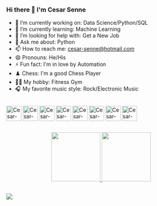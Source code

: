 ### Hi there 👋 I'm Cesar Senne

- 🔭 I’m currently working on: Data Science/Python/SQL
- 🌱 I’m currently learning: Machine Learning
- 🤔 I’m looking for help with: Get a New Job
- 💬 Ask me about: Python
- 📫 How to reach me: cesar-senne@hotmail.com
- 😄 Pronouns: He/His
- ⚡ Fun fact: I'm in love by Automation
- ♟️ Chess: I'm a good Chess Player
- 🏋️‍♂️ My hobby: Fitness Gym
- 🎧 My favorite music style: Rock/Electronic Music

<div style="display: inline_block"><br>
  <img align="center" alt="Cesar-Python" height="40" width="40" src="https://cdn.jsdelivr.net/gh/devicons/devicon/icons/python/python-original.svg" />
  <img align="center" alt="Cesar-Python" height="40" width="40" src="https://cdn.jsdelivr.net/gh/devicons/devicon/icons/jupyter/jupyter-original-wordmark.svg" />
  <img align="center" alt="Cesar-Python" height="40" width="40" src="https://cdn.jsdelivr.net/gh/devicons/devicon/icons/pandas/pandas-original-wordmark.svg" />
  <img align="center" alt="Cesar-Python" height="40" width="40" src="https://cdn.jsdelivr.net/gh/devicons/devicon/icons/numpy/numpy-original.svg" />
  <img align="center" alt="Cesar-Python" height="40" width="40" src="https://cdn.jsdelivr.net/gh/devicons/devicon/icons/microsoftsqlserver/microsoftsqlserver-plain.svg" />
  <img align="center" alt="Cesar-Python" height="40" width="40" src="https://cdn.jsdelivr.net/gh/devicons/devicon/icons/mysql/mysql-original.svg" />
  <img align="center" alt="Cesar-Python" height="40" width="40" src="https://cdn.jsdelivr.net/gh/devicons/devicon/icons/vscode/vscode-original-wordmark.svg" />
  <img align="center" alt="Cesar-Python" height="40" width="40" src="https://cdn.jsdelivr.net/gh/devicons/devicon/icons/pycharm/pycharm-original.svg" />

</div>

##

<div align="center">
  <a href="https://github.com/cesarsenne">
  <img height="130em" src="https://github-readme-stats.vercel.app/api?username=cesarsenne&show_icons=true&theme=dracula&include_all_commits=true&count_private=true"/>
  <img height="130em" src="https://github-readme-stats.vercel.app/api/top-langs/?username=cesarsenne&layout=compact&langs_count=7&theme=dracula"/>
</div>

##

<div>
  <a href="https://www.linkedin.com/in/cesar-senne" target="_blank"><img src="https://img.shields.io/badge/-LinkedIn-%230077B5?style=for-the-badge&logo=linkedin&logoColor=white" target="_blank"></a> 
</div>
